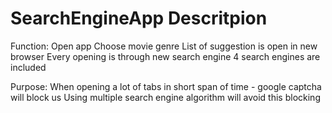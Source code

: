# SearchEngineApp Descritpion

Function:
Open app
Choose movie genre
List of suggestion is open in new browser
Every opening is through new search engine
4 search engines are included

Purpose:
When opening a lot of tabs in short span of time - google captcha will block us
Using multiple search engine algorithm will avoid this blocking




